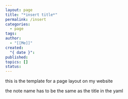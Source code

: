 ```yaml
---
layout: page
title: "*insert title*"
permalink: /insert
categories:
  - page
tags:
author:
  - "[[Me]]"
created:
  "{ date }":
published:
topics: []
status:
---
```


this is the template for a page layout on my website

the note name has to be the same as the title in the yaml